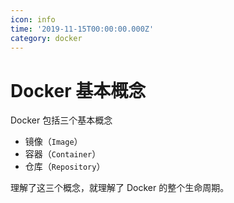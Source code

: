 ```yaml
---
icon: info
time: '2019-11-15T00:00:00.000Z'
category: docker
---
```


# Docker 基本概念

Docker 包括三个基本概念

* 镜像（`Image`）
* 容器（`Container`）
* 仓库（`Repository`）

理解了这三个概念，就理解了 Docker 的整个生命周期。

